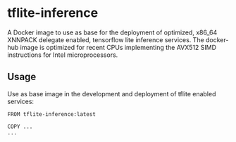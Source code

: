 # tflite-inference
A Docker image to use as base for the deployment of optimized, x86_64 XNNPACK delegate enabled, tensorflow lite inference services.
The docker-hub image is optimized for recent CPUs implementing the AVX512 SIMD instructions for Intel microprocessors.

## Usage

Use as base image in the development and deployment of tflite enabled services:
```
FROM tflite-inference:latest

COPY ...
...
```
